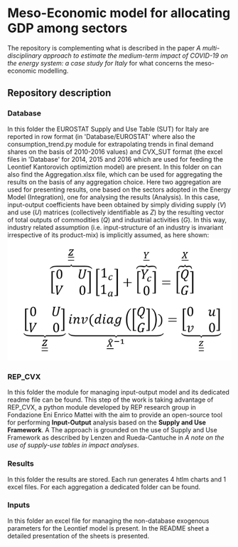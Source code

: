 # Meso-Economic model for allocating GDP among sectors
The repository is complementing what is described in the paper _A multi-disciplinary approach to estimate the medium-term impact of COVID-19 on the energy system: a case study for Italy_ for what concerns the meso-economic modelling.
## Repository description
### Database
In this folder the EUROSTAT Supply and Use Table (SUT) for Italy are reported in row format (in 'Database/EUROSTAT' where also the consumption_trend.py module for extrapolating trends in final demand shares on the basis of 2010-2016 values) and CVX_SUT format (the excel files in 'Database' for 2014, 2015 and 2016 which are used for feeding the Leontief Kantorovich optimiztion model) are present. In this folder on can also find the Aggregation.xlsx file, which can be used for aggregating the results on the basis of any aggregation choice. Here two aggregation are used for presenting results, one based on the sectors adopted in the Energy Model (Integration), one for analysing the results (Analysis).
In this case, input-output coefficients have been obtained by simply dividing supply (_V_) and use (_U_) matrices (collectively identifiable as _Z_) by the resulting vector of total outputs of commodities (_Q_) and industrial activities (_G_). In this way, industry related assumption (i.e. input-structure of an industry is invariant irrespective of its product-mix) is implicitly assumed, as here shown:
![](eq.png)
### REP_CVX 
In this folder the module for managing input-output model and its dedicated readme file can be found. This step of the work is taking advantage of REP_CVX, a python module developed by REP research group in Fondazione Eni Enrico Mattei with the aim to provide an open-source tool for performing **Input-Output** analysis based on the **Supply and Use Framework**. A 
The approach is grounded on the use of Supply and Use Framework as described by Lenzen and Rueda-Cantuche in _A note on the use of supply-use tables in impact analyses_.
### Results
In this folder the results are stored. Each run generates 4 htlm charts and 1 excel files. For each aggregation a dedicated folder can be found.
### Inputs
In this folder an excel file for managing the non-database exogenous parameters for the Leontief model is present. In the README sheet a detailed presentation of the sheets is presented.
